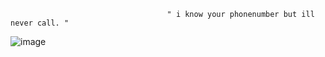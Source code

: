                                       " i know your phonenumber but ill never call. "

![image](https://github.com/user-attachments/assets/8aa2ac34-7cec-4ba6-823c-4e29308888ba)













